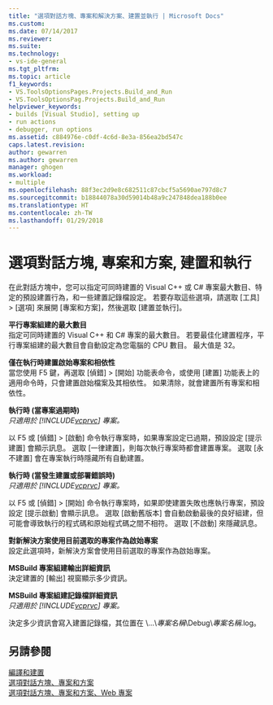 ```yaml
---
title: "選項對話方塊、專案和解決方案、建置並執行 | Microsoft Docs"
ms.custom: 
ms.date: 07/14/2017
ms.reviewer: 
ms.suite: 
ms.technology:
- vs-ide-general
ms.tgt_pltfrm: 
ms.topic: article
f1_keywords:
- VS.ToolsOptionsPages.Projects.Build_and_Run
- VS.ToolsOptionsPag.Projects.Build_and_Run
helpviewer_keywords:
- builds [Visual Studio], setting up
- run actions
- debugger, run options
ms.assetid: c884976e-c0df-4c6d-8e3a-856ea2bd547c
caps.latest.revision: 
author: gewarren
ms.author: gewarren
manager: ghogen
ms.workload:
- multiple
ms.openlocfilehash: 88f3ec2d9e8c682511c87cbcf5a5690ae797d8c7
ms.sourcegitcommit: b18844078a30d59014b48a9c247848dea188b0ee
ms.translationtype: HT
ms.contentlocale: zh-TW
ms.lasthandoff: 01/29/2018
---
```

# <a name="options-dialog-box--projects-and-solutions-build-and-run"></a>選項對話方塊, 專案和方案, 建置和執行

在此對話方塊中，您可以指定可同時建置的 Visual C++ 或 C# 專案最大數目、特定的預設建置行為，和一些建置記錄檔設定。 若要存取這些選項，請選取 [工具] > [選項] 來展開 [專案和方案]，然後選取 [建置並執行]。
  
**平行專案組建的最大數目**  
指定可同時建置的 Visual C++ 和 C# 專案的最大數目。 若要最佳化建置程序，平行專案組建的最大數目會自動設定為您電腦的 CPU 數目。 最大值是 32。  

**僅在執行時建置啟始專案和相依性**  
當您使用 F5 鍵，再選取 [偵錯] > [開始] 功能表命令，或使用 [建置] 功能表上的適用命令時，只會建置啟始檔案及其相依性。 如果清除，就會建置所有專案和相依性。 

**執行時 (當專案過期時)**  
*只適用於 [!INCLUDE[vcprvc](../../code-quality/includes/vcprvc_md.md)] 專案。*

以 F5 或 [偵錯] > [啟動] 命令執行專案時，如果專案設定已過期，預設設定 [提示建置] 會顯示訊息。 選取 [一律建置]，則每次執行專案時都會建置專案。 選取 [永不建置] 會在專案執行時隱藏所有自動建置。

**執行時 (當發生建置或部署錯誤時)**  
*只適用於 [!INCLUDE[vcprvc](../../code-quality/includes/vcprvc_md.md)] 專案。*

以 F5 或 [偵錯] > [開始] 命令執行專案時，如果即使建置失敗也應執行專案，預設設定 [提示啟動] 會顯示訊息。 選取 [啟動舊版本] 會自動啟動最後的良好組建，但可能會導致執行的程式碼和原始程式碼之間不相符。 選取 [不啟動] 來隱藏訊息。

**對新解決方案使用目前選取的專案作為啟始專案**  
設定此選項時，新解決方案會使用目前選取的專案作為啟始專案。  

**MSBuild 專案組建輸出詳細資訊**  
決定建置的 [輸出] 視窗顯示多少資訊。  

**MSBuild 專案組建記錄檔詳細資訊**  
*只適用於 [!INCLUDE[vcprvc](../../code-quality/includes/vcprvc_md.md)] 專案。*

決定多少資訊會寫入建置記錄檔，其位置在 \\...\\*專案名稱*\Debug\\*專案名稱*.log。  

## <a name="see-also"></a>另請參閱  
[編譯和建置](../../ide/compiling-and-building-in-visual-studio.md)  
[選項對話方塊、專案和方案](projects-and-solutions-options-dialog-box.md)  
[選項對話方塊、專案和方案、Web 專案](options-dialog-box-projects-and-solutions-web-projects.md)